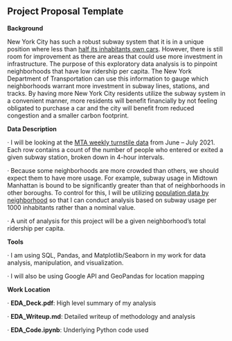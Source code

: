 ## **Project Proposal Template**

 

**Background**

New York City has such a robust subway system that it is in a unique position where less than [half its inhabitants own cars](https://edc.nyc/article/new-yorkers-and-their-cars). However, there is still room for improvement as there are areas that could use more investment in infrastructure. The purpose of this exploratory data analysis is to pinpoint neighborhoods that have low ridership per capita. The New York Department of Transportation can use this information to gauge which neighborhoods warrant more investment in subway lines, stations, and tracks. By having more New York City residents utilize the subway system in a convenient manner, more residents will benefit financially by not feeling obligated to purchase a car and the city will benefit from reduced congestion and a smaller carbon footprint.

 

**Data Description**

·   I will be looking at the [MTA weekly turnstile data](http://web.mta.info/developers/turnstile.html) from June – July 2021. Each row contains a count of the number of people who entered or exited a given subway station, broken down in 4-hour intervals.

·   Because some neighborhoods are more crowded than others, we should expect them to have more usage. For example, subway usage in Midtown Manhattan is bound to be significantly greater than that of neighborhoods in other boroughs. To control for this, I will be utilizing [population data by neighborhood](https://data.beta.nyc/dataset/pediacities-nyc-neighborhoods) so that I can conduct analysis based on subway usage per 1000 inhabitants rather than a nominal value.

·   A unit of analysis for this project will be a given neighborhood’s total ridership per capita.

 

**Tools**

·   I am using SQL, Pandas, and Matplotlib/Seaborn in my work for data analysis, manipulation, and visualization.

·   I will also be using Google API and GeoPandas for location mapping

 

**Work Location**

·   **EDA_Deck.pdf**:  High level summary of my analysis

·   **EDA_Writeup.md**: Detailed writeup of methodology and analysis

·   **EDA_Code.ipynb**: Underlying Python code used